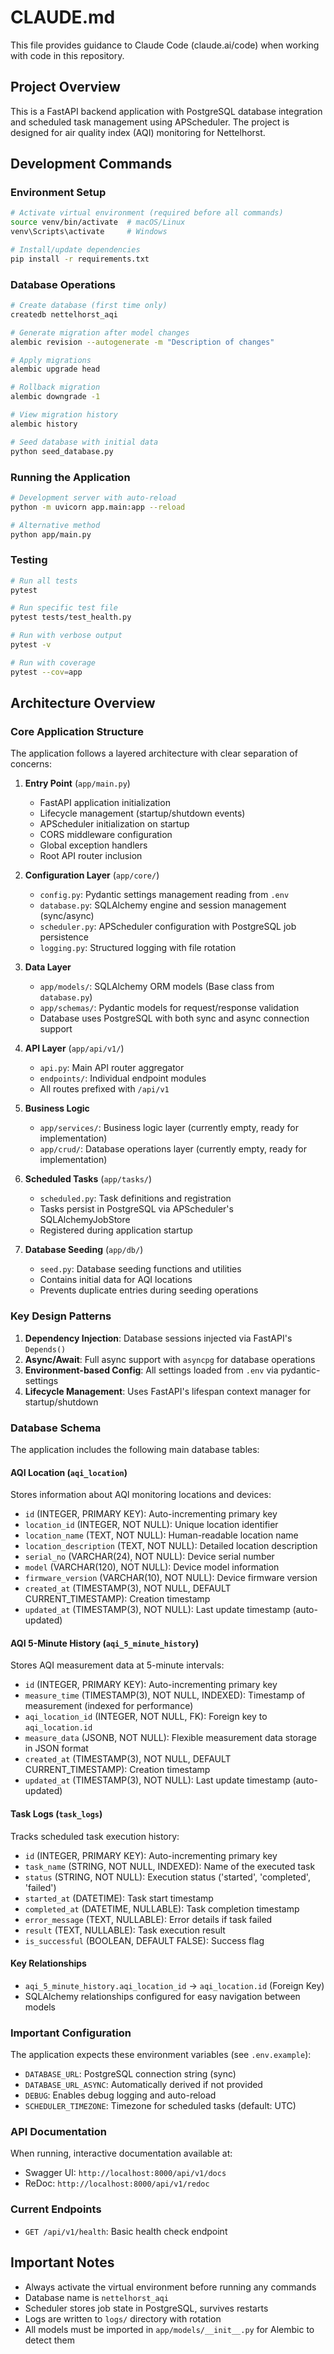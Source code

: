 # CLAUDE.md

This file provides guidance to Claude Code (claude.ai/code) when working with code in this repository.

## Project Overview

This is a FastAPI backend application with PostgreSQL database integration and scheduled task management using APScheduler. The project is designed for air quality index (AQI) monitoring for Nettelhorst.

## Development Commands

### Environment Setup
```bash
# Activate virtual environment (required before all commands)
source venv/bin/activate  # macOS/Linux
venv\Scripts\activate     # Windows

# Install/update dependencies
pip install -r requirements.txt
```

### Database Operations
```bash
# Create database (first time only)
createdb nettelhorst_aqi

# Generate migration after model changes
alembic revision --autogenerate -m "Description of changes"

# Apply migrations
alembic upgrade head

# Rollback migration
alembic downgrade -1

# View migration history
alembic history

# Seed database with initial data
python seed_database.py
```

### Running the Application
```bash
# Development server with auto-reload
python -m uvicorn app.main:app --reload

# Alternative method
python app/main.py
```

### Testing
```bash
# Run all tests
pytest

# Run specific test file
pytest tests/test_health.py

# Run with verbose output
pytest -v

# Run with coverage
pytest --cov=app
```

## Architecture Overview

### Core Application Structure

The application follows a layered architecture with clear separation of concerns:

1. **Entry Point** (`app/main.py`)
   - FastAPI application initialization
   - Lifecycle management (startup/shutdown events)
   - APScheduler initialization on startup
   - CORS middleware configuration
   - Global exception handlers
   - Root API router inclusion

2. **Configuration Layer** (`app/core/`)
   - `config.py`: Pydantic settings management reading from `.env`
   - `database.py`: SQLAlchemy engine and session management (sync/async)
   - `scheduler.py`: APScheduler configuration with PostgreSQL job persistence
   - `logging.py`: Structured logging with file rotation

3. **Data Layer**
   - `app/models/`: SQLAlchemy ORM models (Base class from `database.py`)
   - `app/schemas/`: Pydantic models for request/response validation
   - Database uses PostgreSQL with both sync and async connection support

4. **API Layer** (`app/api/v1/`)
   - `api.py`: Main API router aggregator
   - `endpoints/`: Individual endpoint modules
   - All routes prefixed with `/api/v1`

5. **Business Logic**
   - `app/services/`: Business logic layer (currently empty, ready for implementation)
   - `app/crud/`: Database operations layer (currently empty, ready for implementation)

6. **Scheduled Tasks** (`app/tasks/`)
   - `scheduled.py`: Task definitions and registration
   - Tasks persist in PostgreSQL via APScheduler's SQLAlchemyJobStore
   - Registered during application startup

7. **Database Seeding** (`app/db/`)
   - `seed.py`: Database seeding functions and utilities
   - Contains initial data for AQI locations
   - Prevents duplicate entries during seeding operations

### Key Design Patterns

1. **Dependency Injection**: Database sessions injected via FastAPI's `Depends()`
2. **Async/Await**: Full async support with `asyncpg` for database operations
3. **Environment-based Config**: All settings loaded from `.env` via pydantic-settings
4. **Lifecycle Management**: Uses FastAPI's lifespan context manager for startup/shutdown

### Database Schema

The application includes the following main database tables:

#### AQI Location (`aqi_location`)
Stores information about AQI monitoring locations and devices:
- `id` (INTEGER, PRIMARY KEY): Auto-incrementing primary key
- `location_id` (INTEGER, NOT NULL): Unique location identifier
- `location_name` (TEXT, NOT NULL): Human-readable location name
- `location_description` (TEXT, NOT NULL): Detailed location description
- `serial_no` (VARCHAR(24), NOT NULL): Device serial number
- `model` (VARCHAR(120), NOT NULL): Device model information
- `firmware_version` (VARCHAR(10), NOT NULL): Device firmware version
- `created_at` (TIMESTAMP(3), NOT NULL, DEFAULT CURRENT_TIMESTAMP): Creation timestamp
- `updated_at` (TIMESTAMP(3), NOT NULL): Last update timestamp (auto-updated)

#### AQI 5-Minute History (`aqi_5_minute_history`)
Stores AQI measurement data at 5-minute intervals:
- `id` (INTEGER, PRIMARY KEY): Auto-incrementing primary key
- `measure_time` (TIMESTAMP(3), NOT NULL, INDEXED): Timestamp of measurement (indexed for performance)
- `aqi_location_id` (INTEGER, NOT NULL, FK): Foreign key to `aqi_location.id`
- `measure_data` (JSONB, NOT NULL): Flexible measurement data storage in JSON format
- `created_at` (TIMESTAMP(3), NOT NULL, DEFAULT CURRENT_TIMESTAMP): Creation timestamp
- `updated_at` (TIMESTAMP(3), NOT NULL): Last update timestamp (auto-updated)

#### Task Logs (`task_logs`)
Tracks scheduled task execution history:
- `id` (INTEGER, PRIMARY KEY): Auto-incrementing primary key
- `task_name` (STRING, NOT NULL, INDEXED): Name of the executed task
- `status` (STRING, NOT NULL): Execution status ('started', 'completed', 'failed')
- `started_at` (DATETIME): Task start timestamp
- `completed_at` (DATETIME, NULLABLE): Task completion timestamp
- `error_message` (TEXT, NULLABLE): Error details if task failed
- `result` (TEXT, NULLABLE): Task execution result
- `is_successful` (BOOLEAN, DEFAULT FALSE): Success flag

#### Key Relationships
- `aqi_5_minute_history.aqi_location_id` → `aqi_location.id` (Foreign Key)
- SQLAlchemy relationships configured for easy navigation between models

### Important Configuration

The application expects these environment variables (see `.env.example`):
- `DATABASE_URL`: PostgreSQL connection string (sync)
- `DATABASE_URL_ASYNC`: Automatically derived if not provided
- `DEBUG`: Enables debug logging and auto-reload
- `SCHEDULER_TIMEZONE`: Timezone for scheduled tasks (default: UTC)

### API Documentation

When running, interactive documentation available at:
- Swagger UI: `http://localhost:8000/api/v1/docs`
- ReDoc: `http://localhost:8000/api/v1/redoc`

### Current Endpoints

- `GET /api/v1/health`: Basic health check endpoint

## Important Notes

- Always activate the virtual environment before running any commands
- Database name is `nettelhorst_aqi` 
- Scheduler stores job state in PostgreSQL, survives restarts
- Logs are written to `logs/` directory with rotation
- All models must be imported in `app/models/__init__.py` for Alembic to detect them
